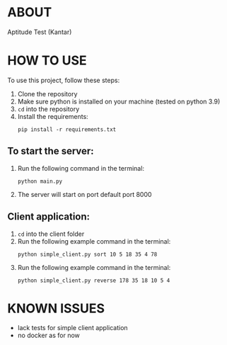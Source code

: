 # ABOUT

Aptitude Test (Kantar)

# HOW TO USE

To use this project, follow these steps:

1. Clone the repository
2. Make sure python is installed on your machine (tested on python 3.9)
3. `cd` into the repository
4. Install the requirements:
    ```
    pip install -r requirements.txt
    ```

## To start the server:

1. Run the following command in the terminal:
    ```
    python main.py
    ```
2. The server will start on port default port 8000

## Client application:

1. `cd` into the client folder
2. Run the following example command in the terminal:
    ```
    python simple_client.py sort 10 5 18 35 4 78
    ```
3. Run the following example command in the terminal:
    ```
    python simple_client.py reverse 178 35 18 10 5 4  
    ```

# KNOWN ISSUES
- lack tests for simple client application
- no docker as for now

